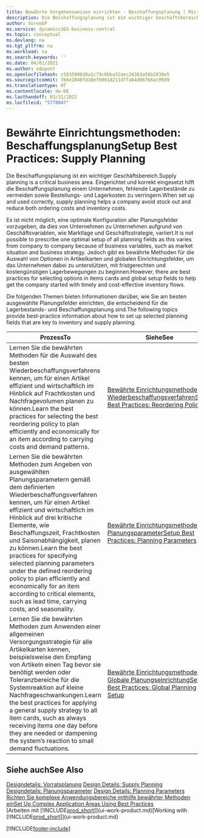 ```yaml
---
title: Bewährte Vorgehensweisen einrichten - Beschaffungsplanung | Microsoft Docs
description: Die Beschaffungsplanung ist ein wichtiger Geschäftsbereich. Eingerichtet und korrekt eingesetzt hilft die Beschaffungsplanung einem Unternehmen, fehlende Lagerbestände zu vermeiden sowie Bestellungs- und Lagerkosten zu verringern.
author: SorenGP
ms.service: dynamics365-business-central
ms.topic: conceptual
ms.devlang: na
ms.tgt_pltfrm: na
ms.workload: na
ms.search.keywords: ''
ms.date: 04/01/2021
ms.author: edupont
ms.openlocfilehash: c583598038a1c79c0bba32aec24363a56b2830e5
ms.sourcegitcommit: 766e2840fd16efb901d211d7fa64d96766ac99d9
ms.translationtype: HT
ms.contentlocale: de-DE
ms.lasthandoff: 03/31/2021
ms.locfileid: "5778047"
---
```

# <a name="setup-best-practices-supply-planning"></a><span data-ttu-id="93e92-104">Bewährte Einrichtungsmethoden: Beschaffungsplanung</span><span class="sxs-lookup"><span data-stu-id="93e92-104">Setup Best Practices: Supply Planning</span></span>
<span data-ttu-id="93e92-105">Die Beschaffungsplanung ist ein wichtiger Geschäftsbereich.</span><span class="sxs-lookup"><span data-stu-id="93e92-105">Supply planning is a critical business area.</span></span> <span data-ttu-id="93e92-106">Eingerichtet und korrekt eingesetzt hilft die Beschaffungsplanung einem Unternehmen, fehlende Lagerbestände zu vermeiden sowie Bestellungs- und Lagerkosten zu verringern.</span><span class="sxs-lookup"><span data-stu-id="93e92-106">When set up and used correctly, supply planning helps a company avoid stock out and reduce both ordering costs and inventory costs.</span></span>  

 <span data-ttu-id="93e92-107">Es ist nicht möglich, eine optimale Konfiguration aller Planungsfelder vorzugeben, da dies von Unternehmen zu Unternehmen aufgrund von Geschäftsvariablen, wie Marktlage und Geschäftsstrategie, variiert.</span><span class="sxs-lookup"><span data-stu-id="93e92-107">It is not possible to prescribe one optimal setup of all planning fields as this varies from company to company because of business variables, such as market situation and business strategy.</span></span> <span data-ttu-id="93e92-108">Jedoch gibt es bewährte Methoden für die Auswahl von Optionen in Artikelkarten und globalen Einrichtungsfelder, um das Unternehmen dabei zu unterstützen, mit fristgerechten und kostengünstigen Lagerbewegungen zu beginnen.</span><span class="sxs-lookup"><span data-stu-id="93e92-108">However, there are best practices for selecting options in items cards and global setup fields to help get the company started with timely and cost-effective inventory flows.</span></span>  

 <span data-ttu-id="93e92-109">Die folgenden Themen bieten Informationen darüber, wie Sie am besten ausgewählte Planungsfelder einrichten, die entscheidend für die Lagerbestands- und Beschaffungsplanung sind.</span><span class="sxs-lookup"><span data-stu-id="93e92-109">The following topics provide best-practice information about how to set up selected planning fields that are key to inventory and supply planning.</span></span>  

|<span data-ttu-id="93e92-110">**Prozess**</span><span class="sxs-lookup"><span data-stu-id="93e92-110">**To**</span></span>|<span data-ttu-id="93e92-111">**Siehe**</span><span class="sxs-lookup"><span data-stu-id="93e92-111">**See**</span></span>|  
|------------|-------------|  
|<span data-ttu-id="93e92-112">Lernen Sie die bewährten Methoden für die Auswahl des besten Wiederbeschaffungsverfahrens kennen, um für einen Artikel effizient und wirtschaftlich im Hinblick auf Frachtkosten und Nachfragevolumen planen zu können.</span><span class="sxs-lookup"><span data-stu-id="93e92-112">Learn the best practices for selecting the best reordering policy to plan efficiently and economically for an item according to carrying costs and demand patterns.</span></span>|[<span data-ttu-id="93e92-113">Bewährte Einrichtungsmethoden: Wiederbeschaffungsverfahren</span><span class="sxs-lookup"><span data-stu-id="93e92-113">Setup Best Practices: Reordering Policies</span></span>](setup-best-practices-reordering-policies.md)|  
|<span data-ttu-id="93e92-114">Lernen Sie die bewährten Methoden zum Angeben von ausgewählten Planungsparametern gemäß dem definierten Wiederbeschaffungsverfahren kennen, um für einen Artikel effizient und wirtschaftlich im Hinblick auf drei kritische Elemente, wie Beschaffungszeit, Frachtkosten und Saisonabhängigkeit, planen zu können.</span><span class="sxs-lookup"><span data-stu-id="93e92-114">Learn the best practices for specifying selected planning parameters under the defined reordering policy to plan efficiently and economically for an item according to critical elements, such as lead time, carrying costs, and seasonality.</span></span>|[<span data-ttu-id="93e92-115">Bewährte Einrichtungsmethoden: Planungsparameter</span><span class="sxs-lookup"><span data-stu-id="93e92-115">Setup Best Practices: Planning Parameters</span></span>](setup-best-practices-planning-parameters.md)|  
|<span data-ttu-id="93e92-116">Lernen Sie die bewährten Methoden zum Anwenden einer allgemeinen Versorgungsstrategie für alle Artikelkarten kennen, beispielsweise den Empfang von Artikeln einen Tag bevor sie benötigt werden oder Toleranzbereiche für die Systemreaktion auf kleine Nachfrageschwankungen.</span><span class="sxs-lookup"><span data-stu-id="93e92-116">Learn the best practices for applying a general supply strategy to all item cards, such as always receiving items one day before they are needed or dampening the system’s reaction to small demand fluctuations.</span></span>|[<span data-ttu-id="93e92-117">Bewährte Einrichtungsmethoden: Globale Planungseinrichtung</span><span class="sxs-lookup"><span data-stu-id="93e92-117">Setup Best Practices: Global Planning Setup</span></span>](setup-best-practices-global-planning-setup.md)|  

## <a name="see-also"></a><span data-ttu-id="93e92-118">Siehe auch</span><span class="sxs-lookup"><span data-stu-id="93e92-118">See Also</span></span>  
 <span data-ttu-id="93e92-119">[Designdetails: Vorratsplanung](design-details-supply-planning.md) </span><span class="sxs-lookup"><span data-stu-id="93e92-119">[Design Details: Supply Planning](design-details-supply-planning.md) </span></span>  
 <span data-ttu-id="93e92-120">[Designdetails: Planungsparameter](design-details-planning-parameters.md) </span><span class="sxs-lookup"><span data-stu-id="93e92-120">[Design Details: Planning Parameters](design-details-planning-parameters.md) </span></span>  
 [<span data-ttu-id="93e92-121">Richten Sie komplexe Anwendungsbereiche mithilfe bewährter Methoden ein</span><span class="sxs-lookup"><span data-stu-id="93e92-121">Set Up Complex Application Areas Using Best Practices</span></span>](set-up-complex-application-areas-using-best-practices.md)  
 <span data-ttu-id="93e92-122">[Arbeiten mit [!INCLUDE[prod_short](includes/prod_short.md)]](ui-work-product.md)</span><span class="sxs-lookup"><span data-stu-id="93e92-122">[Working with [!INCLUDE[prod_short](includes/prod_short.md)]](ui-work-product.md)</span></span>


[!INCLUDE[footer-include](includes/footer-banner.md)]